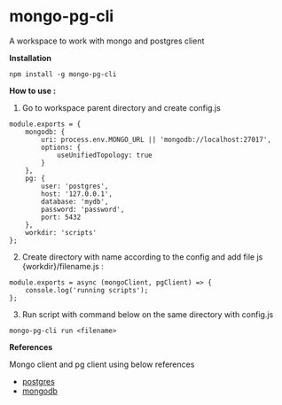 # mongo-pg-cli

A workspace to work with mongo and postgres client

**Installation**

```npm install -g mongo-pg-cli```

**How to use :** <br>

1. Go to workspace parent directory and create config.js

```
module.exports = {
    mongodb: {
        uri: process.env.MONGO_URL || 'mongodb://localhost:27017',
        options: {
            useUnifiedTopology: true
        }
    },
    pg: {
        user: 'postgres',
        host: '127.0.0.1',
        database: 'mydb',
        password: 'password',
        port: 5432
    },
    workdir: 'scripts'
};
```

2. Create directory with name according to the config and add file js <br> {workdir}/filename.js : 

```
module.exports = async (mongoClient, pgClient) => {
    console.log('running scripts');
};
```

3. Run script with command below on the same directory with config.js

```
mongo-pg-cli run <filename>
```

**References**

Mongo client and pg client using below references
- [postgres](https://node-postgres.com)
- [mongodb](https://docs.mongodb.com/drivers/node/quick-start/)
